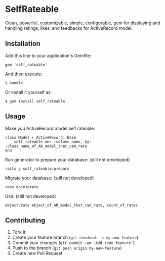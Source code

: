 # SelfRateable

Clean, powerful, customizable, simple, configurable, gem for displaying and handling ratings, likes, and feedbacks for ActiveRecord model.

## Installation

Add this line to your application's Gemfile:

    gem 'self_rateable'

And then execute:

    $ bundle

Or install it yourself as:

    $ gem install self_rateable

## Usage

Make you ActiveRecord model self rateable:

	class Model < ActiveRecord::Base
    	self_rateable on: :column_name, by: :class_name_of_AR_model_that_can_rate
 	end

 Run generator to prepare your database: (still not developed)

 	rails g self_rateable:prepare

 Migrate your database: (still not developed)
 	
 	rake db:migrate	

 Use: (still not developed)

 	object.rate object_of_AR_model_that_can_rate, count_of_rates

## Contributing

1. Fork it
2. Create your feature branch (`git checkout -b my-new-feature`)
3. Commit your changes (`git commit -am 'Add some feature'`)
4. Push to the branch (`git push origin my-new-feature`)
5. Create new Pull Request
